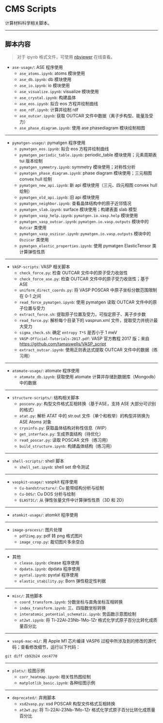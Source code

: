 # CMS Scripts

计算材料科学相关脚本。

---

## 脚本内容

>对于 ipynb 格式文件，可使用 [nbviewer](https://nbviewer.org/) 在线查看。

- `ase-usage/`: ASE 程序使用
  - `ase_atoms.ipynb`: atoms 模块使用
  - `ase_db.ipynb`: db 模块使用
  - `ase_io.ipynb`: io 模块使用
  - `ase_visualize.ipynb`: visualize 模块使用
  - `ase_crystal.ipynb`: 构建晶体
  - `ase_eos.ipynb`: 拟合 eos 方程并绘制曲线
  - `ase_rdf.ipynb`: 计算并绘制 rdf
  - `ase_outcar.ipynb`: 获取 OUTCAR 文件中数据（离子步构型、能量及受力）
  - `ase_phase_diagram.ipynb`: 使用 ase phasediagram 模块绘制相图

---

- `pymatgen-usage/`: pymatgen 程序使用
  - `pymatgen_eos.ipynb`: 拟合 eos 方程并绘制曲线
  - `pymatgen_periodic_table.ipynb`: periodic_table 模块使用；元素周期表 tui 版本绘制
  - `pymatgen_symmetry.ipynb`: symmetry 模块使用；对称性分析
  - `pymatgen_phase_diagram.ipynb`: phase diagram 模块使用；三元相图 convex hull 绘制
  - `pymatgen_new_api.ipynb`: 新 api 模块使用（三元、四元相图 convex hull 绘制）
  - `pymatgen_old_api.ipynb`: 旧 api 模块使用
  - `pymatgen_neighbor.ipynb`: 查看晶体结构中的原子近邻情况
  - `pymatgen_slab.ipynb`: surface 模块使用；构建表面 slab 模型
  - `pymatgen_vasp_help.ipynb`: `pymatgen.io.vasp.help` 模块使用
  - `pymatgen_vasp_outcar.ipynb`: `pymatgen.io.vasp.outputs` 模块中的 `Outcar` 类使用
  - `pymatgen_vasp_oszicar.ipynb`: `pymatgen.io.vasp.outputs` 模块中的 `Oszicar` 类使用
  - `pymatgen_elastic_properties.ipynb`: 使用 pymatgen ElasticTensor 类计算弹性性质

---

- `VASP-scripts`: VASP 相关脚本
  - `check_force.py`: 检查 OUTCAR 文件中的原子受力收敛性
  - `check_force_ase.py`: 检查 OUTCAR 文件中的原子受力收敛性；基于 ASE
  - `uniform_direct_coords.py`: 将 VASP POSCAR 中原子坐标分数范围限制在 0-1 之间
  - `read_force_pymatgen.ipynb`: 使用 pymatgen 读取 OUTCAR 文件中的原子位置与受力
  - `extract_force.sh`: 提取原子位置及受力，可指定原子、离子步步数
  - `read_force.py`: 解析每个目录下的 vasprun.xml 文件，提取受力并统计最大受力
  - `sigma_check.sh`: 确定 `entropy T*S` 是否小于 1 meV
  - `VASP-Official-Tutorials-2017.pdf`: VASP 官方教程 2017 版；来自 https://github.com/tamaswells/VASP_script
  - `extract_outcar.ipynb`: 使用正则表达式提取 OUTCAR 文件中的数据（练习用）

---

- `atomate-usage/`: atomate 程序使用
  - `atomate_db.ipynb`: 获取使用 atomate 计算并存储到数据库（Mongodb）中的数据

---

- `structure-scripts/`: 结构相关脚本
  - `posconv.py`: 构型文件格式互相转换（基于ASE，支持 ASE 大部分可识别的格式）
  - `atat.py`: 解析 ATAT 中的 str.out 文件（单个和枚举）的构型并转换为 ASE Atoms 对象
  - `crysinfo.py`: 获取晶体结构对称性信息（WIP）
  - `get_interface.py`: 生成界面结构（待优化）
  - `read_poscar.py`: 读取 POSCAR 文件（练习用）
  - `build_structure.ipynb`: 构建晶体结构（练习用）

---

- `shell-scripts/`: shell 脚本
  - `shell_set.ipynb`: shell set 命令测试

---

- `vaspkit-usage/`: vaspkit 程序使用
  - `Cu-bandstructure/`: Cu 能带结构分析与绘制
  - `Cu-DOS/`: Cu DOS 分析与绘制
  - `ELASTIC/`: 从 弹性张量文件中计算弹性性质（3D 和 2D）

---

- `atomkit-usage/`: atomkit 程序使用

---

- `image-process/`: 图片处理
  - `pdf2img.py`: pdf 转 png 格式图片
  - `image_crop.py`: 裁切图片多余空白

---

- 其他
  - `clease.ipynb`: clease 程序使用
  - `dpdata.ipynb`: dpdata 程序使用
  - `pyxtal.ipynb`: pyxtal 程序使用
  - `elastic_stability.py`: Born 弹性稳定性判据

---

- `misc/`: 其他脚本
  - `coord_transform.ipynb`: 分数坐标与直角坐标互相转换
  - `index_transform.ipynb`: 三、四指数坐标转换
  - `interatomic_potential_schematic.ipynb`: 势函数示意图绘制
  - `at2wt.ipynb`: 将 Ti-22Al-23Nb-1Mo-1Zr 格式化学式原子百分比转化成质量百分比

---

- `vasp6-mac-m1/`: 用 Apple M1 芯片编译 VASP6 过程中所涉及到的修改的源代码；查看修改细节，运行以下代码：

```bash
git diff cb92b24 cec4770
```

---

- `plots/`: 绘图示例
  - `corr_heatmap.ipynb`: 相关性热图绘制
  - `matplotlib_basic.ipynb`: 各种绘图示例

---

- `deprecated/`: 弃用脚本
  - `xsd2vasp.py`: xsd POSCAR 构型文件格式互相转换
  - `at2wt.py`: 将 Ti-22Al-23Nb-1Mo-1Zr 格式化学式原子百分比转化成质量百分比
